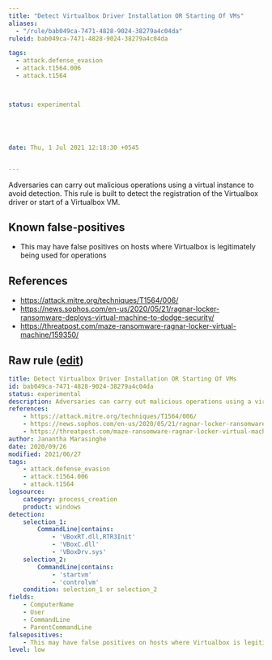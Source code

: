 ```yaml
---
title: "Detect Virtualbox Driver Installation OR Starting Of VMs"
aliases:
  - "/rule/bab049ca-7471-4828-9024-38279a4c04da"
ruleid: bab049ca-7471-4828-9024-38279a4c04da

tags:
  - attack.defense_evasion
  - attack.t1564.006
  - attack.t1564



status: experimental





date: Thu, 1 Jul 2021 12:18:30 +0545


---
```


Adversaries can carry out malicious operations using a virtual instance to avoid detection. This rule is built to detect the registration of the Virtualbox driver or start of a Virtualbox VM.

<!--more-->


## Known false-positives

* This may have false positives on hosts where Virtualbox is legitimately being used for operations



## References

* https://attack.mitre.org/techniques/T1564/006/
* https://news.sophos.com/en-us/2020/05/21/ragnar-locker-ransomware-deploys-virtual-machine-to-dodge-security/
* https://threatpost.com/maze-ransomware-ragnar-locker-virtual-machine/159350/


## Raw rule ([edit](https://github.com/SigmaHQ/sigma/edit/master/rules/windows/process_creation/proc_creation_win_run_virtualbox.yml))
```yaml
title: Detect Virtualbox Driver Installation OR Starting Of VMs
id: bab049ca-7471-4828-9024-38279a4c04da
status: experimental
description: Adversaries can carry out malicious operations using a virtual instance to avoid detection. This rule is built to detect the registration of the Virtualbox driver or start of a Virtualbox VM.
references:
    - https://attack.mitre.org/techniques/T1564/006/
    - https://news.sophos.com/en-us/2020/05/21/ragnar-locker-ransomware-deploys-virtual-machine-to-dodge-security/
    - https://threatpost.com/maze-ransomware-ragnar-locker-virtual-machine/159350/
author: Janantha Marasinghe
date: 2020/09/26
modified: 2021/06/27
tags:
    - attack.defense_evasion
    - attack.t1564.006
    - attack.t1564
logsource:
    category: process_creation
    product: windows
detection:
    selection_1:
        CommandLine|contains: 
            - 'VBoxRT.dll,RTR3Init'
            - 'VBoxC.dll'
            - 'VBoxDrv.sys'
    selection_2:
        CommandLine|contains:
            - 'startvm'
            - 'controlvm'
    condition: selection_1 or selection_2
fields:
    - ComputerName
    - User
    - CommandLine
    - ParentCommandLine
falsepositives:
    - This may have false positives on hosts where Virtualbox is legitimately being used for operations
level: low

```
